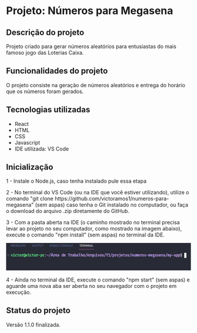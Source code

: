 
<h1>Projeto: Números para Megasena</h1>


<h2>Descrição do projeto</h2>

<p>Projeto criado para gerar números aleatórios para entusiastas do mais famoso jogo das Loterias Caixa.</p>

<h2>Funcionalidades do projeto</h2>

<p>O projeto consiste na geração de números aleatórios e entrega do horário que os números foram gerados.</p>

<h2>Tecnologias utilizadas</h2>

<ul>
    <li>React</li>
    <li>HTML</li>
    <li>CSS</li>
    <li>Javascript</li>
    <li>IDE utilizada: VS Code</li>
</ul>

<h2>Inicialização</h2>

<p>1 - Instale o Node.js, caso tenha instalado pule essa etapa</p>

<p>2 - No terminal do VS Code (ou na IDE que você estiver utilizando), utilize o comando "git clone https://github.com/victoramos1/numeros-para-megasena" (sem aspas) caso tenha o Git instalado no computador, ou faça o download do arquivo .zip diretamente do GitHub.</p>

<p>3 - Com a pasta aberta na IDE (o caminho mostrado no terminal precisa levar ao projeto no seu computador, como mostrado na imagem abaixo), execute o comando "npm install" (sem aspas) no terminal da IDE.</p>
<img src="./src/img/caminho.png">

<p>4 - Ainda no terminal da IDE, execute o comando "npm start" (sem aspas) e aguarde uma nova aba ser aberta no seu navegador com o projeto em execução.</p>

<h2>Status do projeto</h2>

<p>Versão 1.1.0 finalizada.</p>
